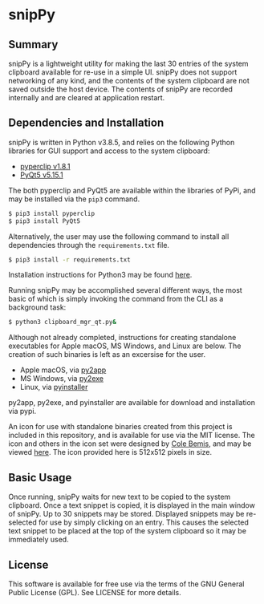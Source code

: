 # snipPy

## Summary
snipPy is a lightweight utility for making the last 30 entries of the
system clipboard available for re-use in a simple UI.  snipPy does not
support networking of any kind, and the contents of the system clipboard are not
saved outside the host device.  The contents of snipPy are recorded
internally and are cleared at application restart.

## Dependencies and Installation
snipPy is written in Python v3.8.5, and relies on the following Python
libraries for GUI
support and access to the system clipboard:

- [pyperclip v1.8.1](https://pypi.org/project/pyperclip/)
- [PyQt5 v5.15.1](https://pypi.org/project/PyQt5/)

The both pyperclip and PyQt5 are available within the libraries of PyPi, and may be
installed via the `pip3` command.

```bash
$ pip3 install pyperclip
$ pip3 install PyQt5
```

Alternatively, the user may use the following command to install all dependencies
through the `requirements.txt` file.

```bash
$ pip3 install -r requirements.txt
```

Installation instructions for Python3 may be found
[here](https://www.python.org/downloads/).

Running snipPy may be accomplished several different ways, the most basic
of which is simply invoking the command from the CLI as a background task:

```bash
$ python3 clipboard_mgr_qt.py&
```

Although not already completed, instructions for creating standalone executables for
Apple macOS, MS Windows, and Linux are below.  The creation of such binaries is left
as an excersise for the user.
- Apple macOS, via [py2app](https://py2app.readthedocs.io/en/latest/tutorial.html)
- MS Windows, via [py2exe](https://www.py2exe.org/index.cgi/Tutorial)
- Linux, via [pyinstaller](https://www.pyinstaller.org/)

py2app, py2exe, and pyinstaller are available for download and installation via pypi.

An icon for use with standalone binaries created from this project is included in
this repository, and is available for use via the MIT license.  The icon and others
in the icon set were designed by [Cole Bemis](https://colebemis.com/), and may be
viewed [here](https://www.iconfinder.com/icons/2561366/paperclip_icon).  The icon
provided here is 512x512 pixels in size.

## Basic Usage
Once running, snipPy waits for new text to be copied to the system
clipboard.  Once a text snippet is copied, it is displayed in the main window of
snipPy.  Up to 30 snippets may be stored.  Displayed snippets may be
re-selected for use by simply clicking on an entry.  This causes the selected text
snippet to be placed at the top of the system clipboard so it may be immediately
used.

## License
This software is available for free use via the terms of the GNU General Public
License (GPL).  See LICENSE for more details.
